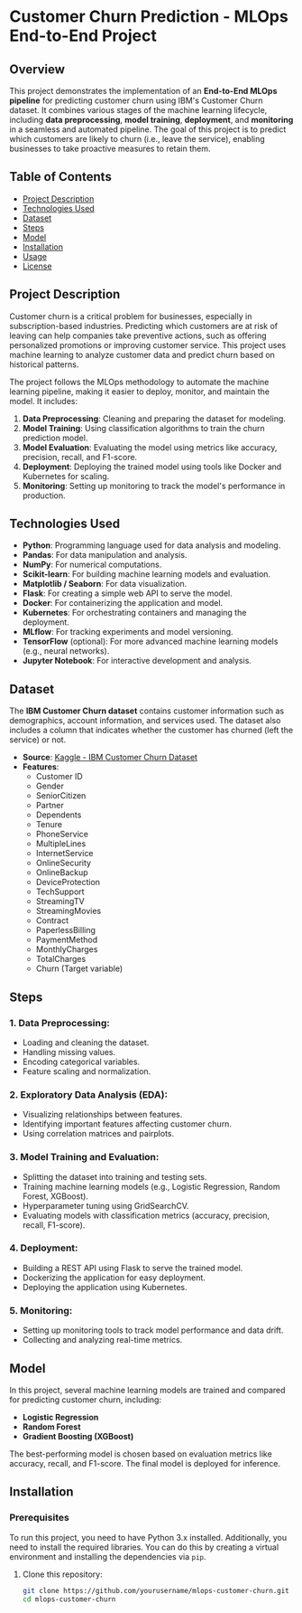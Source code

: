 # Customer Churn Prediction - MLOps End-to-End Project

## Overview

This project demonstrates the implementation of an **End-to-End MLOps pipeline** for predicting customer churn using IBM's Customer Churn dataset. It combines various stages of the machine learning lifecycle, including **data preprocessing**, **model training**, **deployment**, and **monitoring** in a seamless and automated pipeline. The goal of this project is to predict which customers are likely to churn (i.e., leave the service), enabling businesses to take proactive measures to retain them.

## Table of Contents

- [Project Description](#project-description)
- [Technologies Used](#technologies-used)
- [Dataset](#dataset)
- [Steps](#steps)
- [Model](#model)
- [Installation](#installation)
- [Usage](#usage)
- [License](#license)

## Project Description

Customer churn is a critical problem for businesses, especially in subscription-based industries. Predicting which customers are at risk of leaving can help companies take preventive actions, such as offering personalized promotions or improving customer service. This project uses machine learning to analyze customer data and predict churn based on historical patterns.

The project follows the MLOps methodology to automate the machine learning pipeline, making it easier to deploy, monitor, and maintain the model. It includes:

1. **Data Preprocessing**: Cleaning and preparing the dataset for modeling.
2. **Model Training**: Using classification algorithms to train the churn prediction model.
3. **Model Evaluation**: Evaluating the model using metrics like accuracy, precision, recall, and F1-score.
4. **Deployment**: Deploying the trained model using tools like Docker and Kubernetes for scaling.
5. **Monitoring**: Setting up monitoring to track the model's performance in production.

## Technologies Used

- **Python**: Programming language used for data analysis and modeling.
- **Pandas**: For data manipulation and analysis.
- **NumPy**: For numerical computations.
- **Scikit-learn**: For building machine learning models and evaluation.
- **Matplotlib / Seaborn**: For data visualization.
- **Flask**: For creating a simple web API to serve the model.
- **Docker**: For containerizing the application and model.
- **Kubernetes**: For orchestrating containers and managing the deployment.
- **MLflow**: For tracking experiments and model versioning.
- **TensorFlow** (optional): For more advanced machine learning models (e.g., neural networks).
- **Jupyter Notebook**: For interactive development and analysis.

## Dataset

The **IBM Customer Churn dataset** contains customer information such as demographics, account information, and services used. The dataset also includes a column that indicates whether the customer has churned (left the service) or not.

- **Source**: [Kaggle - IBM Customer Churn Dataset](https://www.kaggle.com/datasets/blastchar/telco-customer-churn)
- **Features**:
  - Customer ID
  - Gender
  - SeniorCitizen
  - Partner
  - Dependents
  - Tenure
  - PhoneService
  - MultipleLines
  - InternetService
  - OnlineSecurity
  - OnlineBackup
  - DeviceProtection
  - TechSupport
  - StreamingTV
  - StreamingMovies
  - Contract
  - PaperlessBilling
  - PaymentMethod
  - MonthlyCharges
  - TotalCharges
  - Churn (Target variable)

## Steps

### 1. **Data Preprocessing**:
   - Loading and cleaning the dataset.
   - Handling missing values.
   - Encoding categorical variables.
   - Feature scaling and normalization.

### 2. **Exploratory Data Analysis (EDA)**:
   - Visualizing relationships between features.
   - Identifying important features affecting customer churn.
   - Using correlation matrices and pairplots.

### 3. **Model Training and Evaluation**:
   - Splitting the dataset into training and testing sets.
   - Training machine learning models (e.g., Logistic Regression, Random Forest, XGBoost).
   - Hyperparameter tuning using GridSearchCV.
   - Evaluating models with classification metrics (accuracy, precision, recall, F1-score).

### 4. **Deployment**:
   - Building a REST API using Flask to serve the trained model.
   - Dockerizing the application for easy deployment.
   - Deploying the application using Kubernetes.

### 5. **Monitoring**:
   - Setting up monitoring tools to track model performance and data drift.
   - Collecting and analyzing real-time metrics.

## Model

In this project, several machine learning models are trained and compared for predicting customer churn, including:

- **Logistic Regression**
- **Random Forest**
- **Gradient Boosting (XGBoost)**

The best-performing model is chosen based on evaluation metrics like accuracy, recall, and F1-score. The final model is deployed for inference.

## Installation

### Prerequisites
To run this project, you need to have Python 3.x installed. Additionally, you need to install the required libraries. You can do this by creating a virtual environment and installing the dependencies via `pip`.

1. Clone this repository:
   ```bash
   git clone https://github.com/yourusername/mlops-customer-churn.git
   cd mlops-customer-churn

